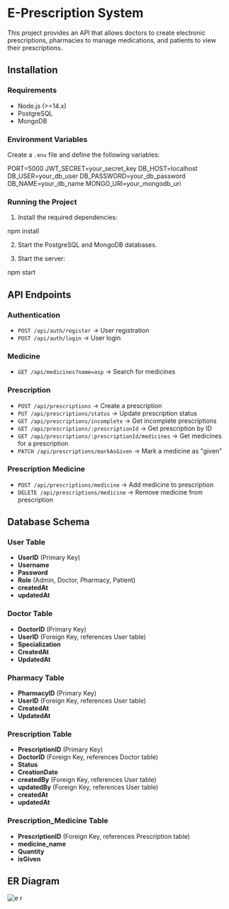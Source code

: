 # E-Prescription System

This project provides an API that allows doctors to create electronic prescriptions, pharmacies to manage medications, and patients to view their prescriptions.

## Installation

### Requirements
- Node.js (>=14.x)
- PostgreSQL
- MongoDB

### Environment Variables

Create a `.env` file and define the following variables:

PORT=5000 JWT_SECRET=your_secret_key DB_HOST=localhost DB_USER=your_db_user DB_PASSWORD=your_db_password DB_NAME=your_db_name MONGO_URI=your_mongodb_uri

### Running the Project

1. Install the required dependencies:

npm install

2. Start the PostgreSQL and MongoDB databases.

3. Start the server:

npm start

## API Endpoints

### Authentication
- `POST /api/auth/register` → User registration
- `POST /api/auth/login` → User login

### Medicine
- `GET /api/medicines?name=asp` → Search for medicines

### Prescription
- `POST /api/prescriptions` → Create a prescription
- `PUT /api/prescriptions/status` → Update prescription status
- `GET /api/prescriptions/incomplete` → Get incomplete prescriptions
- `GET /api/prescriptions/:prescriptionId` → Get prescription by ID
- `GET /api/prescriptions/:prescriptionId/medicines` → Get medicines for a prescription
- `PATCH /api/prescriptions/markAsGiven` → Mark a medicine as "given"

### Prescription Medicine
- `POST /api/prescriptions/medicine` → Add medicine to prescription
- `DELETE /api/prescriptions/medicine` → Remove medicine from prescription

## Database Schema

### User Table
- **UserID** (Primary Key)
- **Username**
- **Password**
- **Role** (Admin, Doctor, Pharmacy, Patient)
- **createdAt**
- **updatedAt**

### Doctor Table
- **DoctorID** (Primary Key)
- **UserID** (Foreign Key, references User table)
- **Specialization**
- **CreatedAt**
- **UpdatedAt**

### Pharmacy Table
- **PharmacyID** (Primary Key)
- **UserID** (Foreign Key, references User table)
- **CreatedAt**
- **UpdatedAt**

### Prescription Table
- **PrescriptionID** (Primary Key)
- **DoctorID** (Foreign Key, references Doctor table)
- **Status**
- **CreationDate**
- **createdBy** (Foreign Key, references User table)
- **updatedBy** (Foreign Key, references User table)
- **createdAt**
- **updatedAt**

### Prescription_Medicine Table
- **PrescriptionID** (Foreign Key, references Prescription table)
- **medicine_name**
- **Quantity**
- **isGiven**

## ER Diagram

![e r](https://github.com/user-attachments/assets/9468946f-02e3-4647-b3ee-cc58bae50721)
